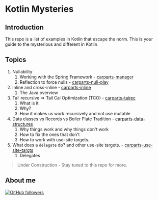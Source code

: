 # Kotlin Mysteries

## Introduction

This repo is a list of examples in Kotlin that escape the norm. This is your guide to the mysterious and different in Kotlin.

## Topics

1.  Nullability
    1.  Working with the Spring Framework - [carparts-manager](carparts-manager)
    2.  Reflection to force nulls - [carparts-null-play](carparts-null-play)
2.  inline and cross-inline - [carparts-inline](carparts-inline)
    1.  The Java overview
3.  Tail recursive => Tail Cal Optimization (TCO) - [carparts-tairec](carparts-tairec)
    1.  What is it
    2.  Why?
    3.  How it makes us work recursively and not use mutable
4.  Data classes vs Records vs Boiler Plate Tradition - [carparts-data-structures](carparts-data-structures)
    1.  Why things work and why things don't work
    2.  How to fix the ones that don't
    3.  How to work with use-site targets.
5.  What does a `delegate` do? and other use-site targets. - [carparts-use-site-targts](carparts-use-site-targts)
    1.  Delegates

> Under Construction - Stay tuned to this repo for more.

## About me

[![GitHub followers](https://img.shields.io/github/followers/jesperancinha.svg?label=Jesperancinha&style=for-the-badge&logo=github&color=grey "GitHub")](https://github.com/jesperancinha)
